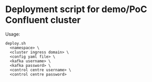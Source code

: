# Deployment script for demo/PoC Confluent cluster

Usage:

```
deploy.sh 
  <namespace> \
  <cluster ingress domain> \
  <config yaml file> \
  <kafka username> \
  <kafka password> \
  <control centre username> \
  <control centre password>
```
